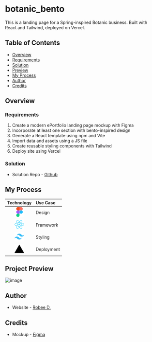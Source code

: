 # botanic_bento

This is a landing page for a Spring-inspired Botanic business. Built with React and Tailwind, deployed on Vercel.

## Table of Contents
- [Overview](#overview)
- [Requirements](#requirements)
- [Solution](#solution)
- [Preview](#project-preview)
- [My Process](#my-process)
- [Author](#author)
- [Credits](#credits)

## Overview

### Requirements
1. Create a modern ePortfolio landing page mockup with Figma
2. Incorporate at least one section with bento-inspired design
3. Generate a React template using npm and Vite
4. Import data and assets using a JS file
5. Create reusable styling components with Tailwind
6. Deploy site using Vercel

### Solution
- Solution Repo - [Github](https://github.com/robeeds/botanic_bento)

## My Process

| Technology | Use Case |
| :---: | :--- |
| <img src="https://github.com/devicons/devicon/blob/master/icons/figma/figma-original.svg" alt="Figma" height="32" width="32"/> | Design |
| <img src="https://github.com/devicons/devicon/blob/master/icons/react/react-original.svg" alt="React" height="32" width="32"/> | Framework |
| <img src="https://github.com/devicons/devicon/blob/master/icons/tailwindcss/tailwindcss-original.svg" alt="Tailwind" height="32" width="32"/> | Styling |
| <img src="https://github.com/devicons/devicon/blob/master/icons/vercel/vercel-original.svg" alt="Vercel" height="32" width="32"/> | Deployment |

## Project Preview
<img width="1439" alt="image" src="https://github.com/robeeds/botanic_bento/assets/71895118/de5fdcc5-76be-4c47-9b97-718ad30a6267">


## Author

- Website - [Robee D.](https://www.robeeds.tech)

## Credits

- Mockup - [Figma](https://www.figma.com/file/dBw5eWpSsZJHFGpjeBeVV9/botanic_bento?type=design&node-id=0%3A1&mode=design&t=X77eH3T0cyZzVmkV-1)

